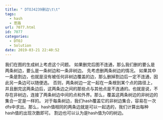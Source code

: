 ```yaml
---
title: " DTOJ4239删边\t\t"
tags:
  - hash
  - 思路
url: 7077.html
id: 7077
categories:
  - DTOJ
  - Solution
date: 2019-03-21 22:40:52
---
```


我们在图的生成树上考虑这个问题。 如果删完后图不连通，那么我们删的要么是两条树边，要么是一条树边和一条非树边。 先考虑删两条树边的情况。 如果其中一条是割边，也就是没有被任何非树边覆盖的边，那么删掉割边后一定不连通，因此另一条边可以随便选。 否则，两条树边一定一起在一条根到某个点的路径上，并且删完这两条边后，这两条边之间的那些点与其他点是不连通的。也就是说，不存在非树边，连接了两条树边中间的点和外界。那么，覆盖这两条树边的非树边的集合一定是一样的。 对于每条树边，我们hash覆盖它的非树边集合，容易在一次dfs中求出。那么，hash值相同的两条边就是可以一起选的，我们计算出每种hash值的出现次数即可。 割边也可以认为是hash值为$0$的树边。